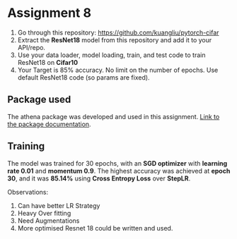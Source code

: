 # Assignment 8

1. Go through this repository: [https://github.com/kuangliu/pytorch-cifar ](https://github.com/kuangliu/pytorch-cifar)
2. Extract the **ResNet18** model from this repository and add it to your API/repo. 
3. Use your data loader, model loading, train, and test code to train ResNet18 on **Cifar10**
4. Your Target is 85% accuracy. No limit on the number of epochs. Use default ResNet18 code (so params are fixed). 

## Package used
The athena package was developed and used in this assignment. [Link to the package documentation](https://firekind.github.io/athena).

## Training
The model was trained for 30 epochs, with an **SGD optimizer** with **learning rate 0.01** and **momentum 0.9**. The highest accuracy was achieved at **epoch 30**, and it was **85.14%** using **Cross Entropy Loss** over **StepLR**. 

Observations:

1. Can have better LR Strategy
2. Heavy Over fitting
3. Need Augmentations
4. More optimised Resnet 18 could be written and used.